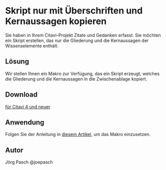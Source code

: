 # Skript nur mit Überschriften und Kernaussagen kopieren

Sie haben in Ihrem Citavi-Projekt Zitate und Gedanken erfasst. Sie möchten ein Skript erstellen, das nur die Gliederung und die Kernaussagen der Wissenselemente enthält.

## Lösung
Wir stellen Ihnen ein Makro zur Verfügung, das ein Skript erzeugt, welches die Gliederung und die Kernaussagen in die Zwischenablage kopiert.

## Download
[für Citavi 4 und neuer](C4+_Export_Script_With_Core_Statements)

## Anwendung
Folgen Sie der Anleitung in [diesem Artikel](/readme.de.md), um das Makro einzusetzen.

## Autor
Jörg Pasch @joepasch